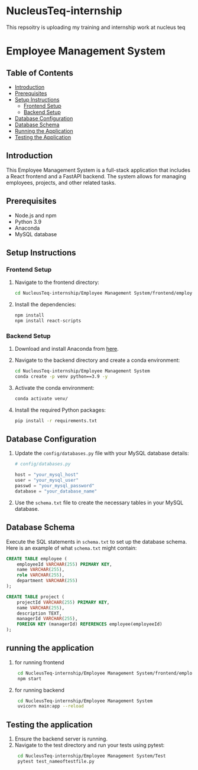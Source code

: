 # NucleusTeq-internship
This repsoitry is uploading my training and internship work at nucleus teq

# Employee Management System

## Table of Contents
- [Introduction](#introduction)
- [Prerequisites](#prerequisites)
- [Setup Instructions](#setup-instructions)
  - [Frontend Setup](#frontend-setup)
  - [Backend Setup](#backend-setup)
- [Database Configuration](#database-configuration)
- [Database Schema](#database-schema)
- [Running the Application](#running-the-application)
- [Testing the Application](#testing-the-application)

## Introduction
This Employee Management System is a full-stack application that includes a React frontend and a FastAPI backend. The system allows for managing employees, projects, and other related tasks.

## Prerequisites
- Node.js and npm
- Python 3.9
- Anaconda
- MySQL database

## Setup Instructions

### Frontend Setup
1. Navigate to the frontend directory:
    ```bash
    cd NucleusTeq-internship/Employee Management System/frontend/employee-management-system
    ```
2. Install the dependencies:
    ```bash
    npm install
    npm install react-scripts
    ```

### Backend Setup
1. Download and install Anaconda from [here](https://www.anaconda.com/products/distribution).

2. Navigate to the backend directory and create a conda environment:
    ```bash
    cd NucleusTeq-internship/Employee Management System
    conda create -p venv python==3.9 -y
    ```

3. Activate the conda environment:
    ```bash
    conda activate venv/
    ```

4. Install the required Python packages:
    ```bash
    pip install -r requirements.txt
    ```

## Database Configuration
1. Update the `config/databases.py` file with your MySQL database details:
    ```python
    # config/databases.py

    host = "your_mysql_host"
    user = "your_mysql_user"
    passwd = "your_mysql_password"
    database = "your_database_name"
    ```

2. Use the `schema.txt` file to create the necessary tables in your MySQL database.

## Database Schema
Execute the SQL statements in `schema.txt` to set up the database schema. Here is an example of what `schema.txt` might contain:

```sql
CREATE TABLE employee (
    employeeId VARCHAR(255) PRIMARY KEY,
    name VARCHAR(255),
    role VARCHAR(255),
    department VARCHAR(255)
);

CREATE TABLE project (
    projectId VARCHAR(255) PRIMARY KEY,
    name VARCHAR(255),
    description TEXT,
    managerId VARCHAR(255),
    FOREIGN KEY (managerId) REFERENCES employee(employeeId)
);
```
## running the application 
1. for running frontend
   ```bash
    cd NucleusTeq-internship/Employee Management System/frontend/employee-management-system
    npm start
    ```
2. for running backend
   ```bash
    cd NucleusTeq-internship/Employee Management System
    uvicorn main:app --reload
    ```

## Testing the application
1. Ensure the backend server is running.
2. Navigate to the test directory and run your tests using pytest:
   ```bash
    cd NucleusTeq-internship/Employee Management System/Test
    pytest test_nameoftestfile.py
    ```

